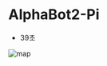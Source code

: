 # AlphaBot2-Pi

- 39초

![map](https://github.com/PCY00/Sensor_study/assets/46348321/d64f8812-d5eb-48db-b807-574958063a3d)
